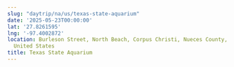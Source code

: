 ```yaml
---
slug: "daytrip/na/us/texas-state-aquarium"
date: '2025-05-23T00:00:00'
lat: '27.8261595'
lng: '-97.4002872'
location: Burleson Street, North Beach, Corpus Christi, Nueces County, Texas, 78402,
  United States
title: Texas State Aquarium
---
```



